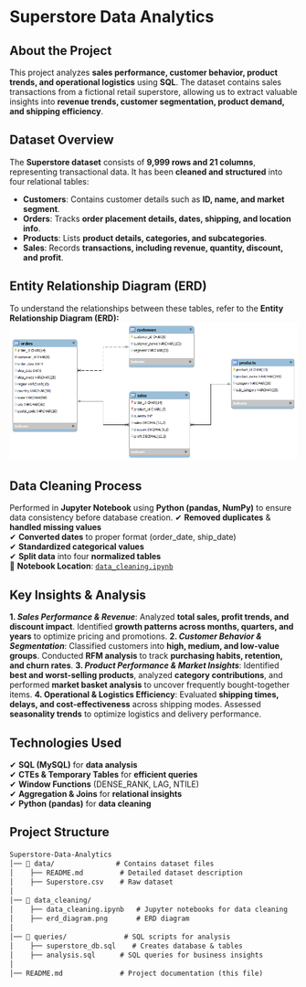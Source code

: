 # **Superstore Data Analytics**

## About the Project
This project analyzes **sales performance, customer behavior, product trends, and operational logistics** using **SQL**. The dataset contains sales transactions from a fictional retail superstore, allowing us to extract valuable insights into **revenue trends, customer segmentation, product demand, and shipping efficiency**.

## Dataset Overview
The **Superstore dataset** consists of **9,999 rows and 21 columns**, representing transactional data. It has been **cleaned and structured** into four relational tables:

- **Customers**: Contains customer details such as **ID, name, and market segment**.
- **Orders**: Tracks **order placement details, dates, shipping, and location info**.
- **Products**: Lists **product details, categories, and subcategories**.
- **Sales**: Records **transactions, including revenue, quantity, discount, and profit**.

## Entity Relationship Diagram (ERD)
To understand the relationships between these tables, refer to the **Entity Relationship Diagram (ERD):**  
![Entity Relationship Diagram](data_cleaning/erd_diagram.png)

## Data Cleaning Process
Performed in **Jupyter Notebook** using **Python (pandas, NumPy)** to ensure data consistency before database creation.
✔ **Removed duplicates** & **handled missing values**  
✔ **Converted dates** to proper format (order_date, ship_date)  
✔ **Standardized categorical values**  
✔ **Split data** into four **normalized tables**  
📍 **Notebook Location**: [`data_cleaning.ipynb`](data_cleaning/data_cleaning.ipynb)

## Key Insights & Analysis
**1. _Sales Performance & Revenue_**:  Analyzed **total sales, profit trends, and discount impact**. Identified **growth patterns across months, quarters, and years** to optimize pricing and promotions.
**2. _Customer Behavior & Segmentation_**:  Classified customers into **high, medium, and low-value groups**. Conducted **RFM analysis** to track **purchasing habits, retention, and churn rates**.
**3. _Product Performance & Market Insights_**:  Identified **best and worst-selling products**, analyzed **category contributions**, and performed **market basket analysis** to uncover frequently bought-together items.
**4. Operational & Logistics Efficiency**:  Evaluated **shipping times, delays, and cost-effectiveness** across shipping modes. Assessed **seasonality trends** to optimize logistics and delivery performance.

## Technologies Used
✔ **SQL (MySQL)** for **data analysis**  
✔ **CTEs & Temporary Tables** for **efficient queries**  
✔ **Window Functions** (DENSE_RANK, LAG, NTILE)  
✔ **Aggregation & Joins** for **relational insights**  
✔ **Python (pandas)** for **data cleaning**  

## Project Structure
```
Superstore-Data-Analytics
│── 📁 data/               # Contains dataset files
│    ├── README.md         # Detailed dataset description
│    ├── Superstore.csv    # Raw dataset
│
│── 📁 data_cleaning/          
│    ├── data_cleaning.ipynb   # Jupyter notebooks for data cleaning
│    ├── erd_diagram.png       # ERD diagram  
│
│── 📁 queries/              # SQL scripts for analysis
│    ├── superstore_db.sql    # Creates database & tables
│    ├── analysis.sql      # SQL queries for business insights
│
│── README.md              # Project documentation (this file)
```
